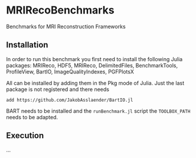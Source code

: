 # MRIRecoBenchmarks
Benchmarks for MRI Reconstruction Frameworks

## Installation 

In order to run this benchmark you first need to install the following Julia packages:
 MRIReco, HDF5, MRIReco, DelimitedFiles, BenchmarkTools, ProfileView, BartIO, ImageQualityIndexes, PGFPlotsX
 
All can be installed by adding them in the Pkg mode of Julia. 
Just the last package is not registered and there needs
```
add https://github.com/JakobAsslaender/BartIO.jl
```
BART needs to be installed and the `runBenchmark.jl` script the `TOOLBOX_PATH` needs to be adapted.

## Execution

... 
